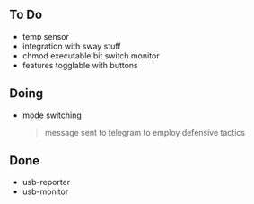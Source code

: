 ## To Do

- temp sensor
- integration with sway stuff
- chmod executable bit switch monitor
- features togglable with buttons

## Doing

- mode switching
    > message sent to telegram to employ defensive tactics

## Done

- usb-reporter
- usb-monitor
